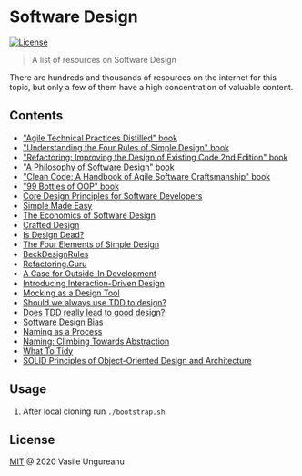 # Software Design

<a href="https://github.com/VasileUngureanu/repository-template/blob/master/LICENSE"><img src="https://img.shields.io/badge/license-MIT-green.svg" alt="License"></a>

> A list of resources on Software Design

There are hundreds and thousands of resources on the internet for this topic, but only a few of them have a high concentration of valuable content.

## Contents

* ["Agile Technical Practices Distilled" book](https://www.goodreads.com/book/show/41758433-agile-technical-practices-distilled)
* ["Understanding the Four Rules of Simple Design" book](https://www.goodreads.com/book/show/21841698-understanding-the-four-rules-of-simple-design)
* ["Refactoring: Improving the Design of Existing Code 2nd Edition" book](https://www.goodreads.com/book/show/44719608-refactoring)
* ["A Philosophy of Software Design" book](https://www.goodreads.com/book/show/39996759-a-philosophy-of-software-design)
* ["Clean Code: A Handbook of Agile Software Craftsmanship" book](https://www.goodreads.com/book/show/3735293-clean-code)
* ["99 Bottles of OOP" book](https://www.goodreads.com/book/show/31183020-99-bottles-of-oop)
* [Core Design Principles for Software Developers](https://www.youtube.com/watch?v=llGgO74uXMI)
* [Simple Made Easy](https://www.infoq.com/presentations/Simple-Made-Easy/)
* [The Economics of Software Design](https://www.youtube.com/watch?v=TQ9rng6YFeY)
* [Crafted Design](https://www.youtube.com/watch?v=dYvSaajboEs)
* [Is Design Dead?](https://martinfowler.com/articles/designDead.html)
* [The Four Elements of Simple Design](https://blog.jbrains.ca/permalink/the-four-elements-of-simple-design)
* [BeckDesignRules](https://martinfowler.com/bliki/BeckDesignRules.html)
* [Refactoring.Guru](https://refactoring.guru/)
* [A Case for Outside-In Development](https://codurance.com/2017/10/23/outside-in-design/)
* [Introducing Interaction-Driven Design](https://codurance.com/2017/12/08/introducing-idd/)
* [Mocking as a Design Tool](https://codurance.com/2018/10/18/mocking-as-a-design-tool/)
* [Should we always use TDD to design?](https://codurance.com/2018/05/26/should-we-always-use-tdd-to-design/)
* [Does TDD really lead to good design?](https://codurance.com/2015/05/12/does-tdd-lead-to-good-design/)
* [Software Design Bias](https://codurance.com/2017/11/17/design-bias/)
* [Naming as a Process](https://www.digdeeproots.com/articles/naming-as-a-process/)
* [Naming: Climbing Towards Abstraction](https://codedevotional.com/blog/naming-climbing-towards-abstraction)
* [What To Tidy](https://medium.com/@kentbeck_7670/what-to-tidy-28cb46e55009)
* [SOLID Principles of Object-Oriented Design and Architecture](https://www.udemy.com/course/solid-principles-object-oriented-design-architecture/)

## Usage

1. After local cloning run `./bootstrap.sh`.

License
-------

[MIT](LICENSE) @ 2020 Vasile Ungureanu
